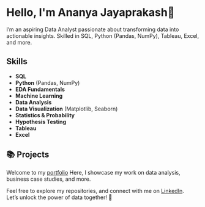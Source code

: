 # Hello, I'm Ananya Jayaprakash👋

I’m an aspiring Data Analyst passionate about transforming data into actionable insights. Skilled in SQL, Python (Pandas, NumPy), Tableau, Excel, and more.

## Skills
- **SQL**
- **Python** (Pandas, NumPy)
- **EDA Fundamentals**
- **Machine Learning**
- **Data Analysis**
- **Data Visualization** (Matplotlib, Seaborn)
- **Statistics & Probability**
- **Hypothesis Testing**
- **Tableau**
- **Excel**

## 📚 Projects
Welcome to my [portfolio](https://github.com/ananyajayaprakash13/portfolio)  Here, I showcase my work on data analysis, business case studies, and more.   

Feel free to explore my repositories, and connect with me on [LinkedIn](#).  
Let’s unlock the power of data together! 🚀
